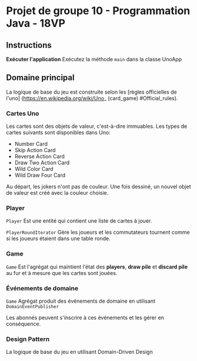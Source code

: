 # Projet de groupe 10 - Programmation Java - 18VP

## Instructions
**Exécuter l'application**
Exécutez la méthode `main` dans la classe UnoApp

## Domaine principal 
La logique de base du jeu est construite selon les [règles officielles de l'uno] (https://en.wikipedia.org/wiki/Uno_ (card_game) #Official_rules). 

### Cartes Uno
Les cartes sont des objets de valeur, c'est-à-dire immuables. Les types de cartes suivants sont disponibles dans Uno: 
* Number Card
* Skip Action Card
* Reverse Action Card
* Draw Two Action Card
* Wild Color Card
* Wild Draw Four Card

Au départ, les jokers n'ont pas de couleur. Une fois dessiné, un nouvel objet de valeur est créé avec la couleur choisie. 

### Player

`Player` Est une entité qui contient une liste de cartes à jouer. 

`PlayerRoundIterator` Gère les joueurs et les commutateurs tournent comme si les joueurs étaient dans une table ronde.

### Game

`Game` Est l'agrégat qui maintient l'état des **players**, **draw pile** et **discard pile** au fur et à mesure que les cartes sont jouées.

### Événements de domaine 

`Game` Agrégat produit des événements de domaine en utilisant `DomainEventPublisher`

Les abonnés peuvent s'inscrire à ces événements et les gérer en conséquence. 

### Design Pattern
La logique de base du jeu en utilisant Domain-Driven Design